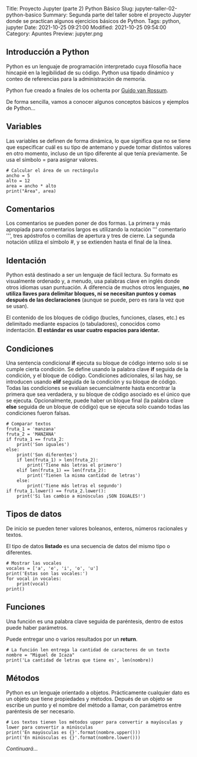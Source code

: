 Title: Proyecto Jupyter (parte 2) Python Básico
Slug: jupyter-taller-02-python-basico
Summary: Segunda parte del taller sobre el proyecto Jupyter donde se practican algunos ejercicios básicos de Python.
Tags: python, jupyter
Date: 2021-10-25 09:21:00
Modified: 2021-10-25 09:54:00
Category: Apuntes
Preview: jupyter.png


## Introducción a Python

Python es un lenguaje de programación interpretado cuya filosofía hace hincapié en la legibilidad de su código. Python usa tipado dinámico y conteo de referencias para la administración de memoria.

Python fue creado a finales de los ochenta​ por [Guido van Rossum](https://es.wikipedia.org/wiki/Guido_van_Rossum).

De forma sencilla, vamos a conocer algunos conceptos básicos y ejemplos de Python...

## Variables

Las variables se definen de forma dinámica, lo que significa que no se tiene que especificar cuál es su tipo de antemano y puede tomar distintos valores en otro momento, incluso de un tipo diferente al que tenía previamente. Se usa el símbolo = para asignar valores.

    # Calcular el área de un rectángulo
    ancho = 5
    alto = 12
    area = ancho * alto
    print("Área", area)

## Comentarios

Los comentarios se pueden poner de dos formas. La primera y más apropiada para comentarios largos es utilizando la notación ''' comentario ''', tres apóstrofos o comillas de apertura y tres de cierre. La segunda notación utiliza el símbolo #, y se extienden hasta el final de la línea.

## Identación

Python está destinado a ser un lenguaje de fácil lectura. Su formato es visualmente ordenado y, a menudo, usa palabras clave en inglés donde otros idiomas usan puntuación. A diferencia de muchos otros lenguajes, **no utiliza llaves para delimitar bloques, ni se necesitan puntos y comas después de las declaraciones** (aunque se puede, pero es rara la vez que se usan).

El contenido de los bloques de código (bucles, funciones, clases, etc.) es delimitado mediante espacios (o tabuladores), conocidos como indentación. **El estándar es usar cuatro espacios para identar.**

## Condiciones

Una sentencia condicional **if** ejecuta su bloque de código interno solo si se cumple cierta condición. Se define usando la palabra clave **if** seguida de la condición, y el bloque de código. Condiciones adicionales, si las hay, se introducen usando **elif** seguida de la condición y su bloque de código. Todas las condiciones se evalúan secuencialmente hasta encontrar la primera que sea verdadera, y su bloque de código asociado es el único que se ejecuta. Opcionalmente, puede haber un bloque final (la palabra clave **else** seguida de un bloque de código) que se ejecuta solo cuando todas las condiciones fueron falsas.

    # Comparar textos
    fruta_1 = 'manzana'
    fruta_2 = 'MANZANA'
    if fruta_1 == fruta_2:
        print('Son iguales')
    else:
        print('Son diferentes')
        if len(fruta_1) > len(fruta_2):
            print('Tiene más letras el primero')
        elif len(fruta_1) == len(fruta_2):
            print('Tienen la misma cantidad de letras')
        else:
            print('Tiene más letras el segundo')
    if fruta_1.lower() == fruta_2.lower():
        print('Si las cambio a minúsculas ¡SON IGUALES!')

## Tipos de datos

De inicio se pueden tener valores boleanos, enteros, números racionales y textos.

El tipo de datos **listado** es una secuencia de datos del mismo tipo o diferentes.

    # Mostrar las vocales
    vocales = ['a', 'e', 'i', 'o', 'u']
    print('Estas son las vocales:')
    for vocal in vocales:
        print(vocal)
    print()

## Funciones

Una función es una palabra clave seguida de paréntesis, dentro de estos puede haber parámetros.

Puede entregar uno o varios resultados por un **return**.

    # La función len entrega la cantidad de caracteres de un texto
    nombre = "Miguel de Icaza"
    print('La cantidad de letras que tiene es', len(nombre))

## Métodos

Python es un lenguaje orientado a objetos. Prácticamente cualquier dato es un objeto que tiene propiedades y métodos. Depués de un objeto se escribe un punto y el nombre del método a llamar, con parámetros entre paréntesis de ser necesario.

    # Los textos tienen los métodos upper para convertir a mayúsculas y lower para convertir a minúsculas
    print('En mayúsculas es {}'.format(nombre.upper()))
    print('En minúsculas es {}'.format(nombre.lower()))

_Continuará..._
